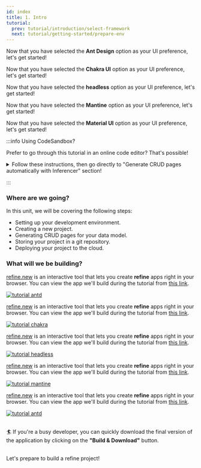 ```yaml
---
id: index
title: 1. Intro
tutorial:
  prev: tutorial/introduction/select-framework
  next: tutorial/getting-started/prepare-env
---
```


<UIConditional is="antd">

Now that you have selected the **Ant Design** option as your UI preference, let's get started!

</UIConditional>

<UIConditional is="chakra-ui">

Now that you have selected the **Chakra UI** option as your UI preference, let's get started!

</UIConditional>

<UIConditional is="headless">

Now that you have selected the **headless** option as your UI preference, let's get started!

</UIConditional>

<UIConditional is="mantine">

Now that you have selected the **Mantine** option as your UI preference, let's get started!

</UIConditional>

<UIConditional is="mui">

Now that you have selected the **Material UI** option as your UI preference, let's get started!

</UIConditional>

:::info Using CodeSandbox?

Prefer to go through this tutorial in an online code editor? That's possible!

<details>

<summary>Follow these instructions, then go directly to "Generate CRUD pages automatically with Inferencer" section!</summary>

**Set up CodeSandBox**

<UIConditional is="antd">

1. Click [here](https://codesandbox.io/s/github/refinedev/refine/tree/master/examples/template-antd?file=src%2FApp.tsx) to open the Ant Design template.

</UIConditional>

<UIConditional is="chakra-ui">

1. Click [here](https://codesandbox.io/s/github/refinedev/refine/tree/master/examples/template-chakra-ui?file=src%2FApp.tsx) to open the Chakra UI template.

</UIConditional>

<UIConditional is="headless">

1. Click [here](https://codesandbox.io/s/github/refinedev/refine/tree/master/examples/template-headless?file=src%2FApp.tsx) to open the headless template.

</UIConditional>

<UIConditional is="mantine">

1. Click [here](https://codesandbox.io/s/github/refinedev/refine/tree/master/examples/template-mantine?file=src%2FApp.tsx) to open the Mantine template.

</UIConditional>

<UIConditional is="mui">

1. Click [here](https://codesandbox.io/s/github/refinedev/refine/tree/master/examples/template-material-ui?file=src%2FApp.tsx) to open the Material UI template.

</UIConditional>

2. Click “Sign in” on the top right to log in using your GitHub credentials.

3. In the upper right of the CodeSandBox editor window, click the "fork" button to fork the template (save to your own account dashboard).

<UIConditional is="antd">

4. After the project loads, you will see a live preview of the “refine-antd-boilerplate” starter.

</UIConditional>

<UIConditional is="chakra-ui">

4. After the project loads, you will see a live preview of the “refine-chakra-ui-boilerplate” starter.

</UIConditional>

<UIConditional is="headless">

4. After the project loads, you will see a live preview of the “refine-headless-boilerplate” starter.

</UIConditional>

<UIConditional is="mantine">

4. After the project loads, you will see a live preview of the “refine-mantine-boilerplate” starter.

</UIConditional>

<UIConditional is="mui">

4. After the project loads, you will see a live preview of the “refine-mui-boilerplate” starter.

</UIConditional>

**Make Changes**
<UIConditional is="antd">

In the files panel, click on `src/app.tsx` to open it. Afterwards, go to this part of the tutorial to learn how to make changes to this file: [Generate CRUD pages automatically with Inferencer](/docs/tutorial/getting-started/antd/generate-crud-pages/)

</UIConditional>

<UIConditional is="chakra-ui">

In the files panel, click on `src/app.tsx` to open it. Afterwards, go to this part of the tutorial to learn how to make changes to this file: [Generate CRUD pages automatically with Inferencer](/docs/tutorial/getting-started/chakra-ui/generate-crud-pages/)

</UIConditional>

<UIConditional is="headless">

In the files panel, click on `src/app.tsx` to open it. Afterwards, go to this part of the tutorial to learn how to make changes to this file: [Generate CRUD pages automatically with Inferencer](/docs/tutorial/getting-started/headless/generate-crud-pages/)
</UIConditional>

<UIConditional is="mantine">

In the file pane, you should see `src/app.tsx`. Click to open it, and follow [Generate CRUD pages automatically with Inferencer](/docs/tutorial/getting-started/mantine/generate-crud-pages/) to make a change to this file.

</UIConditional>

<UIConditional is="mui">

In the files panel, click on `src/app.tsx` to open it. Afterwards, go to this part of the tutorial to learn how to make changes to this file: [Generate CRUD pages automatically with Inferencer](/docs/tutorial/getting-started/mui/generate-crud-pages/)

</UIConditional>

**Create a GitHub Repository**

1. Press the "Connect Repository" button at the top of your list of files, enter a new name for your repository, and click "Create repo & push".

2. When you have changes to be commit to GitHub, a “Commit” button will appear at the top left of your workspace. Clicking on this will allow you to enter a commit message, and update your repository.

**What's next?**
<UIConditional is="antd">

Now you can navigate to [Generate CRUD pages automatically with Inferencer](/docs/tutorial/getting-started/antd/generate-crud-pages) to start building with **refine**!
</UIConditional>

<UIConditional is="chakra-ui">

Now you can navigate to [Generate CRUD pages automatically with Inferencer](/docs/tutorial/getting-started/chakra-ui/generate-crud-pages) to start building with **refine**!

</UIConditional>

<UIConditional is="headless">

Now you can navigate to [Generate CRUD pages automatically with Inferencer](/docs/tutorial/getting-started/headless/generate-crud-pages) to start building with **refine**!

</UIConditional>

<UIConditional is="mantine">

Now you can navigate to [Generate CRUD pages automatically with Inferencer](/docs/tutorial/getting-started/mantine/generate-crud-pages) to start building with **refine**!

</UIConditional>

<UIConditional is="mui">

Now you can navigate to [Generate CRUD pages automatically with Inferencer](/docs/tutorial/getting-started/mui/generate-crud-pages) to start building with **refine**!

</UIConditional>

</details>

:::

<h3>Where are we going?</h3>

In this unit, we will be covering the following steps:

- Setting up your development environment.
- Creating a new project.
- Generating CRUD pages for your data model.
- Storing your project in a git repository.
- Deploying your project to the cloud.

<h3> What will we be building?</h3>

<UIConditional is="antd">

[refine.new](https://refine.new/) is an interactive tool that lets you create **refine** apps right in your browser. You can view the app we'll build during the tutorial from [this link](https://refine.new/preview/a4f6eb83-2dd7-453b-b26a-4d3f48eeb543).

 <div className="centered-image"  >
<a href="https://refine.new/preview/a4f6eb83-2dd7-453b-b26a-4d3f48eeb543">
  <img style={{alignSelf:"center"}}  src="https://refine.ams3.cdn.digitaloceanspaces.com/website/static/tutorial/antd-intro.png" alt="tutorial antd" />
  </a>
</div>

</UIConditional>

<UIConditional is="chakra-ui">

[refine.new](https://refine.new/) is an interactive tool that lets you create **refine** apps right in your browser. You can view the app we'll build during the tutorial from [this link](https://refine.new/preview/abc18685-8a6d-4511-aedd-860ca1b0b5a6).

 <div className="centered-image">
<a href="https://refine.new/preview/abc18685-8a6d-4511-aedd-860ca1b0b5a6">
  <img style={{alignSelf:"center"}}  src="https://refine.ams3.cdn.digitaloceanspaces.com/website/static/tutorial/chakra-intro.png" alt="tutorial chakra" />
  </a>
</div>
</UIConditional>

<UIConditional is="headless">

[refine.new](https://refine.new/) is an interactive tool that lets you create **refine** apps right in your browser. You can view the app we'll build during the tutorial from [this link](https://refine.new/preview/c8958d55-8995-4bb7-b91e-e5f924b53aa7).

 <div className="centered-image">
<a href="https://refine.new/preview/c8958d55-8995-4bb7-b91e-e5f924b53aa7">
  <img style={{alignSelf:"center"}}  src="https://refine.ams3.cdn.digitaloceanspaces.com/website/static/tutorial/headless-intro.png" alt="tutorial headless" />
  </a>
</div>

</UIConditional>

<UIConditional is="mantine">

[refine.new](https://refine.new/) is an interactive tool that lets you create **refine** apps right in your browser. You can view the app we'll build during the tutorial from [this link](https://refine.new/preview/3fd65b0d-534f-4a4b-89eb-c0a325cf6213).

 <div className="centered-image">
<a href="https://refine.new/preview/3fd65b0d-534f-4a4b-89eb-c0a325cf6213">
  <img style={{alignSelf:"center"}}  src="https://refine.ams3.cdn.digitaloceanspaces.com/website/static/tutorial/mantine-intro.png" alt="tutorial mantine" />
  </a>
</div>
</UIConditional>

<UIConditional is="mui">

[refine.new](https://refine.new/) is an interactive tool that lets you create **refine** apps right in your browser. You can view the app we'll build during the tutorial from [this link](https://refine.new/preview/9203fae6-02ef-4c77-a196-5532e953e29d).

 <div className="centered-image"  >
<a href="https://refine.new/preview/9203fae6-02ef-4c77-a196-5532e953e29d">
  <img style={{alignSelf:"center"}}  src="https://refine.ams3.cdn.digitaloceanspaces.com/website/static/tutorial/mui-intro.png" alt="tutorial antd" />

  </a>
</div>

</UIConditional>

<br/>

🏄 If you're a busy developer, you can quickly download the final version of the application by clicking on the **"Build & Download"** button.

<br/>

<Checklist>

<ChecklistItem id="getting-started">
Let's prepare to build a refine project!
</ChecklistItem>

</Checklist>
